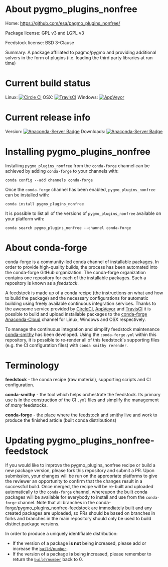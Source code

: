 About pygmo_plugins_nonfree
===========================

Home: https://github.com/esa/pagmo_plugins_nonfree/

Package license: GPL v3 and LGPL v3

Feedstock license: BSD 3-Clause

Summary: A package affiliated to pagmo/pygmo and providing additional solvers in the form of plugins (i.e. loading the third party libraries at run time)



Current build status
====================

Linux: [![Circle CI](https://circleci.com/gh/conda-forge/pygmo_plugins_nonfree-feedstock.svg?style=shield)](https://circleci.com/gh/conda-forge/pygmo_plugins_nonfree-feedstock)
OSX: [![TravisCI](https://travis-ci.org/conda-forge/pygmo_plugins_nonfree-feedstock.svg?branch=master)](https://travis-ci.org/conda-forge/pygmo_plugins_nonfree-feedstock)
Windows: [![AppVeyor](https://ci.appveyor.com/api/projects/status/github/conda-forge/pygmo_plugins_nonfree-feedstock?svg=True)](https://ci.appveyor.com/project/conda-forge/pygmo-plugins-nonfree-feedstock/branch/master)

Current release info
====================
Version: [![Anaconda-Server Badge](https://anaconda.org/conda-forge/pygmo_plugins_nonfree/badges/version.svg)](https://anaconda.org/conda-forge/pygmo_plugins_nonfree)
Downloads: [![Anaconda-Server Badge](https://anaconda.org/conda-forge/pygmo_plugins_nonfree/badges/downloads.svg)](https://anaconda.org/conda-forge/pygmo_plugins_nonfree)

Installing pygmo_plugins_nonfree
================================

Installing `pygmo_plugins_nonfree` from the `conda-forge` channel can be achieved by adding `conda-forge` to your channels with:

```
conda config --add channels conda-forge
```

Once the `conda-forge` channel has been enabled, `pygmo_plugins_nonfree` can be installed with:

```
conda install pygmo_plugins_nonfree
```

It is possible to list all of the versions of `pygmo_plugins_nonfree` available on your platform with:

```
conda search pygmo_plugins_nonfree --channel conda-forge
```


About conda-forge
=================

conda-forge is a community-led conda channel of installable packages.
In order to provide high-quality builds, the process has been automated into the
conda-forge GitHub organization. The conda-forge organization contains one repository
for each of the installable packages. Such a repository is known as a *feedstock*.

A feedstock is made up of a conda recipe (the instructions on what and how to build
the package) and the necessary configurations for automatic building using freely
available continuous integration services. Thanks to the awesome service provided by
[CircleCI](https://circleci.com/), [AppVeyor](http://www.appveyor.com/)
and [TravisCI](https://travis-ci.org/) it is possible to build and upload installable
packages to the [conda-forge](https://anaconda.org/conda-forge)
[Anaconda-Cloud](http://docs.anaconda.org/) channel for Linux, Windows and OSX respectively.

To manage the continuous integration and simplify feedstock maintenance
[conda-smithy](http://github.com/conda-forge/conda-smithy) has been developed.
Using the ``conda-forge.yml`` within this repository, it is possible to re-render all of
this feedstock's supporting files (e.g. the CI configuration files) with ``conda smithy rerender``.


Terminology
===========

**feedstock** - the conda recipe (raw material), supporting scripts and CI configuration.

**conda-smithy** - the tool which helps orchestrate the feedstock.
                   Its primary use is in the construction of the CI ``.yml`` files
                   and simplify the management of *many* feedstocks.

**conda-forge** - the place where the feedstock and smithy live and work to
                  produce the finished article (built conda distributions)


Updating pygmo_plugins_nonfree-feedstock
========================================

If you would like to improve the pygmo_plugins_nonfree recipe or build a new
package version, please fork this repository and submit a PR. Upon submission,
your changes will be run on the appropriate platforms to give the reviewer an
opportunity to confirm that the changes result in a successful build. Once
merged, the recipe will be re-built and uploaded automatically to the
`conda-forge` channel, whereupon the built conda packages will be available for
everybody to install and use from the `conda-forge` channel.
Note that all branches in the conda-forge/pygmo_plugins_nonfree-feedstock are
immediately built and any created packages are uploaded, so PRs should be based
on branches in forks and branches in the main repository should only be used to
build distinct package versions.

In order to produce a uniquely identifiable distribution:
 * If the version of a package **is not** being increased, please add or increase
   the [``build/number``](http://conda.pydata.org/docs/building/meta-yaml.html#build-number-and-string).
 * If the version of a package **is** being increased, please remember to return
   the [``build/number``](http://conda.pydata.org/docs/building/meta-yaml.html#build-number-and-string)
   back to 0.
